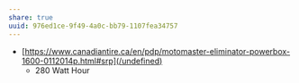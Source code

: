 ```yaml
---
share: true
uuid: 976ed1ce-9f49-4a0c-bb79-1107fea34757
---
```

*   [https://www.canadiantire.ca/en/pdp/motomaster-eliminator-powerbox-1600-0112014p.html#srp](/undefined)
    *   280 Watt Hour
